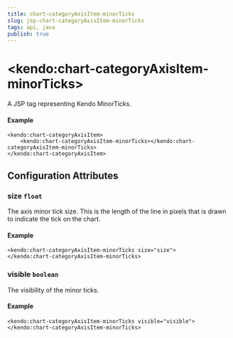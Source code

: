 ```yaml
---
title: chart-categoryAxisItem-minorTicks
slug: jsp-chart-categoryAxisItem-minorTicks
tags: api, java
publish: true
---
```


# \<kendo:chart-categoryAxisItem-minorTicks\>
A JSP tag representing Kendo MinorTicks.

#### Example
    <kendo:chart-categoryAxisItem>
        <kendo:chart-categoryAxisItem-minorTicks></kendo:chart-categoryAxisItem-minorTicks>
    </kendo:chart-categoryAxisItem>


## Configuration Attributes


### size `float`

The axis minor tick size. This is the length of the line in pixels that is drawn to indicate the tick
on the chart.

#### Example
    <kendo:chart-categoryAxisItem-minorTicks size="size">
    </kendo:chart-categoryAxisItem-minorTicks>



### visible `boolean`

The visibility of the minor ticks.

#### Example
    <kendo:chart-categoryAxisItem-minorTicks visible="visible">
    </kendo:chart-categoryAxisItem-minorTicks>


